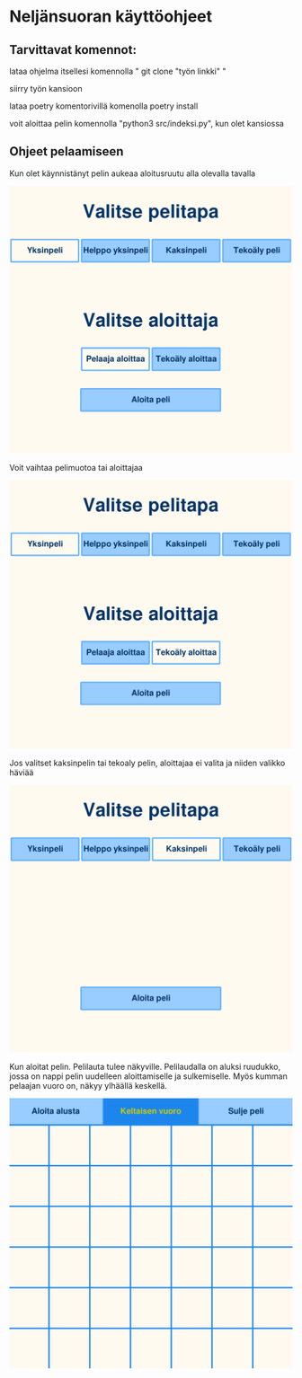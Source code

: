 # Neljänsuoran käyttöohjeet

## Tarvittavat komennot:
lataa ohjelma itsellesi komennolla " git clone "työn linkki" "

siirry työn kansioon

lataa poetry komentorivillä komenolla poetry install

voit aloittaa pelin komennolla "python3 src/indeksi.py", kun olet kansiossa

## Ohjeet pelaamiseen

Kun olet käynnistänyt pelin aukeaa aloitusruutu alla olevalla tavalla

![](./kuvat/aloitusruutu.png)

Voit vaihtaa pelimuotoa tai aloittajaa

![](./kuvat/aloitusruutu_tekoaly_aloitus.png)

Jos valitset kaksinpelin tai tekoaly pelin, aloittajaa ei valita ja niiden valikko häviää

![](./kuvat/aloitusruutu_ilman_aloittajaa.png)

Kun aloitat pelin. Pelilauta tulee näkyville. Pelilaudalla on aluksi ruudukko, jossa on nappi pelin uudelleen aloittamiselle ja sulkemiselle. Myös kumman pelaajan vuoro on, näkyy ylhäällä keskellä.

![](./kuvat/peliruutu.png)

